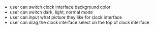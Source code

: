 - user can switch clock interface background color
- user can switch dark, light, normal mode
- user can input what picture they like for clock interface
- user can drag the clock interface select on the top of clock interface